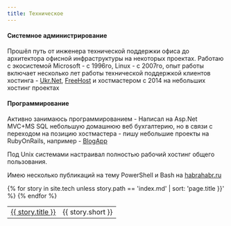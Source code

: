 ```yaml
---
title: Техническое
---
```


#### Системное администрирование

Прошёл путь от инженера технической поддержки офиса до архитектора офисной инфраструктуры на некоторых проектах.
Работаю с экосистемой Microsoft - с 1996го, Linux - с 2007го, опыт работы включает несколько лет
работы технической поддержкой клиентов хостинга - [Ukr.Net](//Ukr.Net),
[FreeHost](//FreeHost.ua) и хостмастером с 2014 на небольших хостинг проектах

#### Программирование

Активно занимаюсь программированием - Написал на Asp.Net MVC+MS SQL небольшую домашнюю веб бухгалтерию,
но в связи с переходом на позицию хостмастера - пишу небольшие проекты на RubyOnRails, например -
[BlogApp](https://github.com/foxmuldercp/blogapp)

Под Unix системами настраивал полностью рабочий хостинг общего пользования.

Имею несколько публикаций на тему PowerShell и Bash на [habrahabr.ru](//habrahabr.ru/users/foxmuldercp/topics/)
<table>
  {% for story in site.tech unless story.path == 'index.md' | sort: 'page.title }}' %}
  <tr><td><a href="{{ story.url | prepend: story.baseurl }}">{{ story.title }}</a></td><td>{{ story.short }}</td></tr>
  {% endfor %}
</table>
